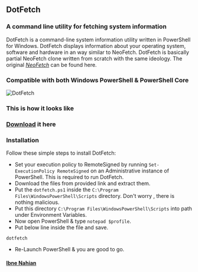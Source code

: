 ## DotFetch

### A command line utility for fetching system information

DotFetch is a command-line system information utility written in PowerShell for Windows. DotFetch displays information about your operating system, software and hardware in an way similar to NeoFetch. DotFetch is basically partial NeoFetch clone written from scratch with the same ideology. The original _[NeoFetch](https://github.com/dylanaraps/neofetch)_ can be found here.

### Compatible with both Windows PowerShell & PowerShell Core

![DotFetch](<https://github.com/evilprince2009/DotFetch/blob/main/Screenshot%20(55).png>)

### This is how it looks like

### [Download](https://github.com/evilprince2009/DotFetch) it here

### Installation

Follow these simple steps to install DotFetch:

- Set your execution policy to RemoteSigned by running `Set-ExecutionPolicy RemoteSigned` on an Administrative instance of PowerShell. This is required to run DotFetch.
- Download the files from provided link and extract them.
- Put the `dotfetch.ps1` inside the `C:\Program Files\WindowsPowerShell\Scripts` directory. Don't worry , there is nothing malicious.
- Put this directory `C:\Program Files\WindowsPowerShell\Scripts` into path under Environment Variables.
- Now open PowerShell & type `notepad $profile`.
- Put below line inside the file and save.

```
dotfetch
```

- Re-Launch PowerShell & you are good to go.

#### [Ibne Nahian](https://evilprince2009.netlify.app/)
